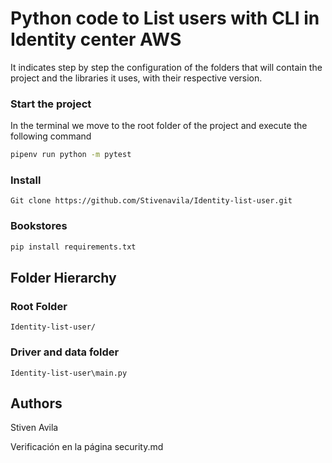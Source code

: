# Python code to List users with CLI in Identity center AWS

It indicates step by step the configuration of the folders that will contain the 
project and the libraries it uses, with their respective version.

### Start the project

In the terminal we move to the root folder of the project and execute the following command

```bash
pipenv run python -m pytest
```
### Install
```
Git clone https://github.com/Stivenavila/Identity-list-user.git
```
### Bookstores
```python
pip install requirements.txt
```
## Folder Hierarchy 
### Root Folder 
```
Identity-list-user/
```
### Driver and data folder
```
Identity-list-user\main.py
```

## Authors
Stiven Avila

Verificación en la página security.md
